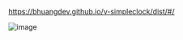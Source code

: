 https://bhuangdev.github.io/v-simpleclock/dist/#/

![image](https://user-images.githubusercontent.com/39610621/115396803-fbf4bd00-a217-11eb-9eb8-3c1e6fc28439.png)

